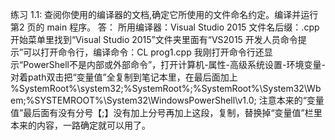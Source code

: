 练习 1.1:
查阅你使用的编译器的文档,确定它所使用的文件命名约定。编译并运行第2 页的 main 程序。
答：
所用编译器：Visual Studio 2015
文件名后缀：.cpp
开始菜单里找到“Visual Studio 2015”文件夹里面有“VS2015 开发人员命令提示”可以打开命令行，编译命令：CL prog1.cpp
我刚打开命令行还显示“PowerShell不是内部或外部命令”，打开计算机-属性-高级系统设置-环境变量-对着path双击把“变量值”全复制到笔记本里，在最后面加上
%SystemRoot%\system32;%SystemRoot%;%SystemRoot%\System32\Wbem;%SYSTEMROOT%\System32\WindowsPowerShell\v1.0\;
注意本来的“变量值”最后面有没有分号【;】没有加上分号再加上这段，复制，替换掉“变量值”栏里本来的内容，一路确定就可以用了。
